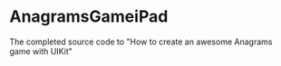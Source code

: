 AnagramsGameiPad
================

The completed source code to "How to create an awesome Anagrams game with UIKit"